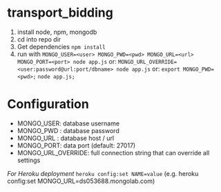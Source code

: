 transport_bidding
=================
1. install node, npm, mongodb
2. cd into repo dir
3. Get dependencies 
   ```npm install```
4. run with ```MONGO_USER=<user> MONGO_PWD=<pwd> MONGO_URL=<url> MONGO_PORT=<port> node app.js``` or:
	```MONGO_URL_OVERRIDE=<user:password@url:port/dbname> node app.js``` or:
	```export MONGO_PWD=<pwd>;```
	```node app.js;```

Configuration
=============
- MONGO_USER: database username
- MONGO_PWD : database password
- MONGO_URL : database host / url
- MONGO_PORT: data port (default: 27017)
- MONGO_URL_OVERRIDE: full connection string that can override all settings 

*For Heroku deployment*
```heroku config:set NAME=value```
(e.g. heroku config:set MONGO_URL=ds053688.mongolab.com)

